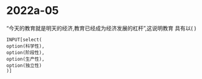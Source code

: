 # 2022a-05
“今天的教育就是明天的经济,教育已经成为经济发展的杠杆”,这说明教育
具有以( )
```meta-bind
INPUT[select(
option(科学性),
option(阶段性),
option(生产性),
option(独立性)
)]
```